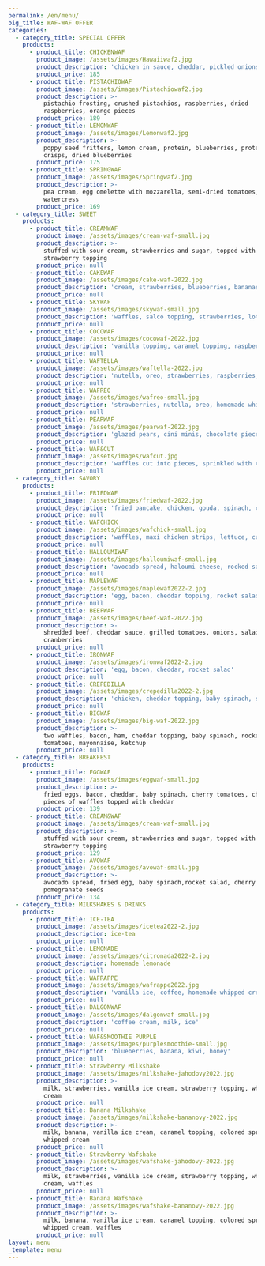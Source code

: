 ```yaml
---
permalink: /en/menu/
big_title: WAF-WAF OFFER
categories:
  - category_title: SPECIAL OFFER
    products:
      - product_title: CHICKENWAF
        product_image: /assets/images/Hawaiiwaf2.jpg
        product_description: 'chicken in sauce, cheddar, pickled onions, watercress'
        product_price: 185
      - product_title: PISTACHIOWAF
        product_image: /assets/images/Pistachiowaf2.jpg
        product_description: >-
          pistachio frosting, crushed pistachios, raspberries, dried
          raspberries, orange pieces
        product_price: 189
      - product_title: LEMONWAF
        product_image: /assets/images/Lemonwaf2.jpg
        product_description: >-
          poppy seed fritters, lemon cream, protein, blueberries, protein
          crisps, dried blueberries
        product_price: 175
      - product_title: SPRINGWAF
        product_image: /assets/images/Springwaf2.jpg
        product_description: >-
          pea cream, egg omelette with mozzarella, semi-dried tomatoes,
          watercress
        product_price: 169
  - category_title: SWEET
    products:
      - product_title: CREAMWAF
        product_image: /assets/images/cream-waf-small.jpg
        product_description: >-
          stuffed with sour cream, strawberries and sugar, topped with
          strawberry topping
        product_price: null
      - product_title: CAKEWAF
        product_image: /assets/images/cake-waf-2022.jpg
        product_description: 'cream, strawberries, blueberries, bananas, salty caramel topping'
        product_price: null
      - product_title: SKYWAF
        product_image: /assets/images/skywaf-small.jpg
        product_description: 'waffles, salco topping, strawberries, lotus sprinkles and biscuit'
        product_price: null
      - product_title: COCOWAF
        product_image: /assets/images/cocowaf-2022.jpg
        product_description: 'vanilla topping, caramel topping, raspberries, cocoa'
        product_price: null
      - product_title: WAFTELLA
        product_image: /assets/images/waftella-2022.jpg
        product_description: 'nutella, oreo, strawberries, raspberries, mascarpone'
        product_price: null
      - product_title: WAFREO
        product_image: /assets/images/wafreo-small.jpg
        product_description: 'strawberries, nutella, oreo, homemade whipped cream'
        product_price: null
      - product_title: PEARWAF
        product_image: /assets/images/pearwaf-2022.jpg
        product_description: 'glazed pears, cini minis, chocolate pieces, caramel topping,'
        product_price: null
      - product_title: WAF&CUT
        product_image: /assets/images/wafcut.jpg
        product_description: 'waffles cut into pieces, sprinkled with cinnamon sugar, nutella'
        product_price: null
  - category_title: SAVORY
    products:
      - product_title: FRIEDWAF
        product_image: /assets/images/friedwaf-2022.jpg
        product_description: 'fried pancake, chicken, gouda, spinach, corn'
        product_price: null
      - product_title: WAFCHICK
        product_image: /assets/images/wafchick-small.jpg
        product_description: 'waffles, maxi chicken strips, lettuce, cucumber, mayonnaise'
        product_price: null
      - product_title: HALLOUMIWAF
        product_image: /assets/images/halloumiwaf-small.jpg
        product_description: 'avocado spread, haloumi cheese, rocked salad, tomato'
        product_price: null
      - product_title: MAPLEWAF
        product_image: /assets/images/maplewaf2022-2.jpg
        product_description: 'egg, bacon, cheddar topping, rocket salad, tomato, maple syrup'
        product_price: null
      - product_title: BEEFWAF
        product_image: /assets/images/beef-waf-2022.jpg
        product_description: >-
          shredded beef, cheddar sauce, grilled tomatoes, onions, salad,
          cranberries
        product_price: null
      - product_title: IRONWAF
        product_image: /assets/images/ironwaf2022-2.jpg
        product_description: 'egg, bacon, cheddar, rocket salad'
        product_price: null
      - product_title: CREPEDILLA
        product_image: /assets/images/crepedilla2022-2.jpg
        product_description: 'chicken, cheddar topping, baby spinach, sour cream'
        product_price: null
      - product_title: BIGWAF
        product_image: /assets/images/big-waf-2022.jpg
        product_description: >-
          two waffles, bacon, ham, cheddar topping, baby spinach, rocked salad,
          tomatoes, mayonnaise, ketchup
        product_price: null
  - category_title: BREAKFEST
    products:
      - product_title: EGGWAF
        product_image: /assets/images/eggwaf-small.jpg
        product_description: >-
          fried eggs, bacon, cheddar, baby spinach, cherry tomatoes, chives and
          pieces of waffles topped with cheddar
        product_price: 139
      - product_title: CREAM&WAF
        product_image: /assets/images/cream-waf-small.jpg
        product_description: >-
          stuffed with sour cream, strawberries and sugar, topped with
          strawberry topping
        product_price: 129
      - product_title: AVOWAF
        product_image: /assets/images/avowaf-small.jpg
        product_description: >-
          avocado spread, fried egg, baby spinach,rocket salad, cherry tomatoes,
          pomegranate seeds
        product_price: 134
  - category_title: MILKSHAKES & DRINKS
    products:
      - product_title: ICE-TEA
        product_image: /assets/images/icetea2022-2.jpg
        product_description: ice-tea
        product_price: null
      - product_title: LEMONADE
        product_image: /assets/images/citronada2022-2.jpg
        product_description: homemade lemonade
        product_price: null
      - product_title: WAFRAPPE
        product_image: /assets/images/wafrappe2022.jpg
        product_description: 'vanilla ice, coffee, homemade whipped cream, lotus'
        product_price: null
      - product_title: DALGONWAF
        product_image: /assets/images/dalgonwaf-small.jpg
        product_description: 'coffee cream, milk, ice'
        product_price: null
      - product_title: WAF&SMOOTHIE PURPLE
        product_image: /assets/images/purplesmoothie-small.jpg
        product_description: 'blueberries, banana, kiwi, honey'
        product_price: null
      - product_title: Strawberry Milkshake
        product_image: /assets/images/milkshake-jahodovy2022.jpg
        product_description: >-
          milk, strawberries, vanilla ice cream, strawberry topping, whipped
          cream
        product_price: null
      - product_title: Banana Milkshake
        product_image: /assets/images/milkshake-bananovy-2022.jpg
        product_description: >-
          milk, banana, vanilla ice cream, caramel topping, colored sprinkles,
          whipped cream
        product_price: null
      - product_title: Strawberry Wafshake
        product_image: /assets/images/wafshake-jahodovy-2022.jpg
        product_description: >-
          milk, strawberries, vanilla ice cream, strawberry topping, whipped
          cream, waffles
        product_price: null
      - product_title: Banana Wafshake
        product_image: /assets/images/wafshake-bananovy-2022.jpg
        product_description: >-
          milk, banana, vanilla ice cream, caramel topping, colored sprinkles,
          whipped cream, waffles
        product_price: null
layout: menu
_template: menu
---
```


